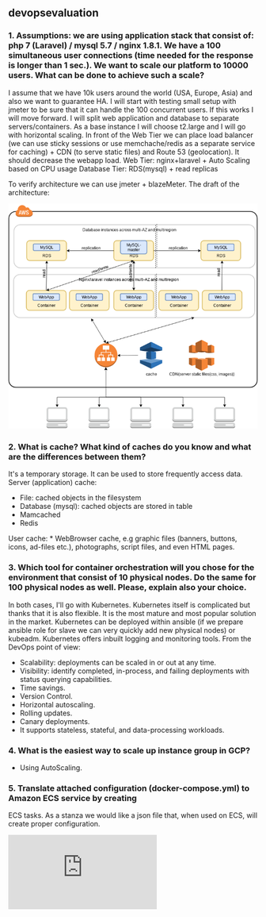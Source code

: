 ## devopsevaluation
### 1. Assumptions: we are using application stack that consist of: php 7 (Laravel) / mysql 5.7 / nginx 1.8.1. We have a 100 simultaneous user connections (time needed for the response is longer than 1 sec.). We want to scale our platform to 10000 users. What can be done to achieve such a scale?

I assume that we have 10k users around the world (USA, Europe, Asia) and also we want to guarantee HA.
I will start with testing small setup with jmeter to be sure that it can handle the 100 concurrent users.
If this works I will move forward. I will split web application and database to separate servers/containers. 
As a base instance I will choose t2.large and I will go with horizontal scaling.
In front of the Web Tier we can place load balancer (we can use sticky sessions or use memchache/redis 
as a separate service for caching) + CDN (to serve static files) and Route 53 (geolocation). It should decrease the webapp load. 
Web Tier: nginx+laravel + Auto Scaling based on CPU usage
Database Tier: RDS(mysql) + read replicas

To verify architecture we can use jmeter + blazeMeter.
The draft of the architecture:

![Draft of Architecture](images/ApplicationArchitecture.png?raw=true "Draft of Architecture")

### 2. What is cache? What kind of caches do you know and what are the differences between them?

It's a temporary storage. It can be used to store frequently access data.
Server (application) cache:

* File: cached objects in the filesystem
* Database (mysql): cached objects are stored in table
* Mamcached
* Redis

User cache:
	* WebBrowser cache, e.g graphic files (banners, buttons, icons, ad-files etc.), photographs, script files, and even HTML pages.


### 3. Which tool for container orchestration will you chose for the environment that consist of 10 physical nodes. Do the same for 100 physical nodes as well. Please, explain also your choice.

In both cases, I'll go with Kubernetes. Kubernetes itself is complicated but thanks that it is also flexible. It is the most mature and most popular solution in the market. Kubernetes can be deployed within ansible (if we prepare ansible role for slave we can very quickly add new physical nodes) or kubeadm. Kubernetes offers inbuilt logging and monitoring tools. From the DevOps point of view:

* Scalability: deployments can be scaled in or out at any time.
* Visibility: identify completed, in-process, and failing deployments with status querying capabilities.
* Time savings.
* Version Control.
* Horizontal autoscaling.
* Rolling updates.
* Canary deployments.
* It supports stateless, stateful, and data-processing workloads.

### 4. What is the easiest way to scale up instance group in GCP?

* Using AutoScaling.

### 5. Translate attached configuration (docker-compose.yml) to Amazon ECS service by creating
ECS tasks. As a stanza we would like a json file that, when used on ECS, will create proper
configuration.

![ecstask](https://github.com/andrzej-jedrzejewski/devopsevaluation/blob/e176385d78f63199ec8162d66254315ce4bae7ed/task-definitions/phpstack.json?)
